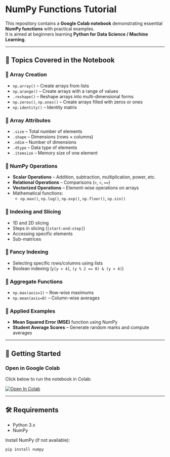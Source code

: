 # NumPy Functions Tutorial

This repository contains a **Google Colab notebook** demonstrating essential **NumPy functions** with practical examples.  
It is aimed at beginners learning **Python for Data Science / Machine Learning**.

---

## 📘 Topics Covered in the Notebook

### 🔹 Array Creation
- `np.array()` – Create arrays from lists
- `np.arange()` – Create arrays with a range of values
- `.reshape()` – Reshape arrays into multi-dimensional forms
- `np.zeros()`, `np.ones()` – Create arrays filled with zeros or ones
- `np.identity()` – Identity matrix

### 🔹 Array Attributes
- `.size` – Total number of elements  
- `.shape` – Dimensions (rows × columns)  
- `.ndim` – Number of dimensions  
- `.dtype` – Data type of elements  
- `.itemsize` – Memory size of one element  

### 🔹 NumPy Operations
- **Scalar Operations** – Addition, subtraction, multiplication, power, etc.  
- **Relational Operations** – Comparisons (`>`, `<`, `==`)  
- **Vectorized Operations** – Element-wise operations on arrays  
- Mathematical functions:
  - `np.max()`, `np.log()`, `np.exp()`, `np.floor()`, `np.sin()`

### 🔹 Indexing and Slicing
- 1D and 2D slicing
- Steps in slicing (`[start:end:step]`)
- Accessing specific elements
- Sub-matrices

### 🔹 Fancy Indexing
- Selecting specific rows/columns using lists
- Boolean indexing (`y[y > 4]`, `(y % 2 == 0) & (y > 4)`)

### 🔹 Aggregate Functions
- `np.max(axis=1)` – Row-wise maximums
- `np.mean(axis=0)` – Column-wise averages

### 🔹 Applied Examples
- **Mean Squared Error (MSE)** function using NumPy  
- **Student Average Scores** – Generate random marks and compute averages

---

## 🚀 Getting Started

### Open in Google Colab
Click below to run the notebook in Colab:

[![Open In Colab](https://colab.research.google.com/assets/colab-badge.svg)](https://colab.research.google.com/github/your-username/your-repo-name/blob/main/numpy_functions.ipynb)

---

## 🛠️ Requirements
- Python 3.x  
- NumPy  

Install NumPy (if not available):
```bash
pip install numpy
